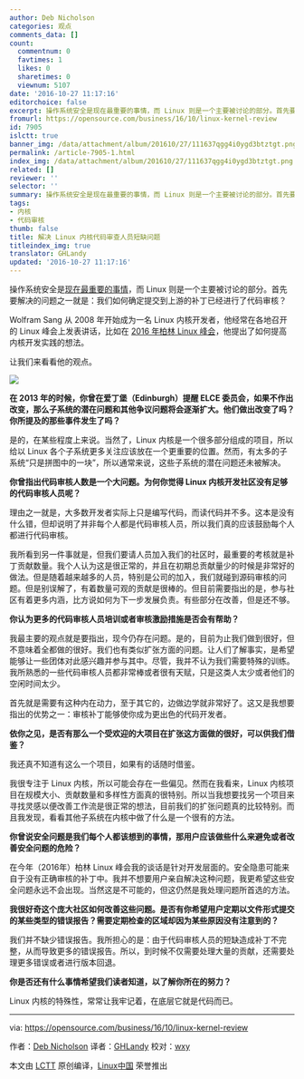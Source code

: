 ```yaml
---
author: Deb Nicholson
categories: 观点
comments_data: []
count:
  commentnum: 0
  favtimes: 1
  likes: 0
  sharetimes: 0
  viewnum: 5107
date: '2016-10-27 11:17:16'
editorchoice: false
excerpt: 操作系统安全是现在最重要的事情，而 Linux 则是一个主要被讨论的部分。首先要解决的问题之一就是：我们如何确定提交到上游的补丁已经进行了代码审核？
fromurl: https://opensource.com/business/16/10/linux-kernel-review
id: 7905
islctt: true
banner_img: /data/attachment/album/201610/27/111637qgg4i0ygd3btztgt.png
permalink: /article-7905-1.html
index_img: /data/attachment/album/201610/27/111637qgg4i0ygd3btztgt.png.thumb.jpg
related: []
reviewer: ''
selector: ''
summary: 操作系统安全是现在最重要的事情，而 Linux 则是一个主要被讨论的部分。首先要解决的问题之一就是：我们如何确定提交到上游的补丁已经进行了代码审核？
tags:
- 内核
- 代码审核
thumb: false
title: 解决 Linux 内核代码审查人员短缺问题
titleindex_img: true
translator: GHLandy
updated: '2016-10-27 11:17:16'
---
```


操作系统安全是[现在最重要的事情](http://www.infoworld.com/article/3124432/linux/is-the-linux-kernel-a-security-problem.html)，而 Linux 则是一个主要被讨论的部分。首先要解决的问题之一就是：我们如何确定提交到上游的补丁已经进行了代码审核？


Wolfram Sang 从 2008 年开始成为一名 Linux 内核开发者，他经常在各地召开的 Linux 峰会上发表讲话，比如在 [2016 年柏林 Linux 峰会](https://linuxconcontainerconeurope2016.sched.org/event/7oA4/kernel-development-i-still-think-we-have-a-scaling-problem-wolfram-sang-consultant)，他提出了如何提高内核开发实践的想法。


让我们来看看他的观点。


![](/data/attachment/album/201610/27/111637qgg4i0ygd3btztgt.png)


**在 2013 年的时候，你曾在爱丁堡（Edinburgh）提醒 ELCE 委员会，如果不作出改变，那么子系统的潜在问题和其他争议问题将会逐渐扩大。他们做出改变了吗？你所提及的那些事件发生了吗？**


是的，在某些程度上来说。当然了，Linux 内核是一个很多部分组成的项目，所以给以 Linux 各个子系统更多关注应该放在一个更重要的位置。然而，有太多的子系统“只是拼图中的一块”，所以通常来说，这些子系统的潜在问题还未被解决。


**你曾指出代码审核人数是一个大问题。为何你觉得 Linux 内核开发社区没有足够的代码审核人员呢？**


理由之一就是，大多数开发者实际上只是编写代码，而读代码并不多。这本是没有什么错，但却说明了并非每个人都是代码审核人员，所以我们真的应该鼓励每个人都进行代码审核。


我所看到另一件事就是，但我们要请人员加入我们的社区时，最重要的考核就是补丁贡献数量。我个人认为这是很正常的，并且在初期总贡献量少的时候是非常好的做法。但是随着越来越多的人员，特别是公司的加入，我们就碰到源码审核的问题。但是别误解了，有着数量可观的贡献是很棒的。但目前需要指出的是，参与社区有着更多内涵，比方说如何为下一步发展负责。有些部分在改善，但是还不够。


**你认为更多的代码审核人员培训或者审核激励措施是否会有帮助？**


我最主要的观点就是要指出，现今仍存在问题。是的，目前为止我们做到很好，但不意味着全都做的很好。我们也有类似扩张方面的问题。让人们了解事实，是希望能够让一些团体对此感兴趣并参与其中。尽管，我并不认为我们需要特殊的训练。我所熟悉的一些代码审核人员都非常棒或者很有天赋，只是这类人太少或者他们的空闲时间太少。


首先就是需要有这种内在动力，至于其它的，边做边学就非常好了。这又是我想要指出的优势之一：审核补丁能够使你成为更出色的代码开发者。


**依你之见，是否有那么一个受欢迎的大项目在扩张这方面做的很好，可以供我们借鉴？**


我还真不知道有这么一个项目，如果有的话随时借鉴。


我很专注于 Linux 内核，所以可能会存在一些偏见。然而在我看来，Linux 内核项目在规模大小、贡献数量和多样性方面真的很特别。所以当我想要找另一个项目来寻找灵感以便改善工作流是很正常的想法，目前我们的扩张问题真的比较特别。而且我发现，看看其他子系统在内核中做了什么是一个很有的方法。


**你曾说安全问题是我们每个人都该想到的事情，那用户应该做些什么来避免或者改善安全问题的危险？**


在今年（2016年）柏林 Linux 峰会我的谈话是针对开发层面的。安全隐患可能来自于没有正确审核的补丁中。我并不想要用户亲自解决这种问题，我更希望这些安全问题永远不会出现。当然这是不可能的，但这仍然是我处理问题所首选的方法。


**我很好奇这个庞大社区如何改善这些问题。是否有你希望用户定期以文件形式提交的某些类型的错误报告？需要定期检查的区域却因为某些原因没有注意到的？**


我们并不缺少错误报告。我所担心的是：由于代码审核人员的短缺造成补丁不完整，从而导致更多的错误报告。所以，到时候不仅需要处理大量的贡献，还需要处理更多错误或者进行版本回退。


**你是否还有什么事情希望我们读者知道，以了解你所在的努力？**


Linux 内核的特殊性，常常让我牢记着，在底层它就是代码而已。




---


via: <https://opensource.com/business/16/10/linux-kernel-review>


作者：[Deb Nicholson](https://opensource.com/users/eximious) 译者：[GHLandy](https://github.com/GHLandy) 校对：[wxy](https://github.com/wxy)


本文由 [LCTT](https://github.com/LCTT/TranslateProject) 原创编译，[Linux中国](https://linux.cn/) 荣誉推出